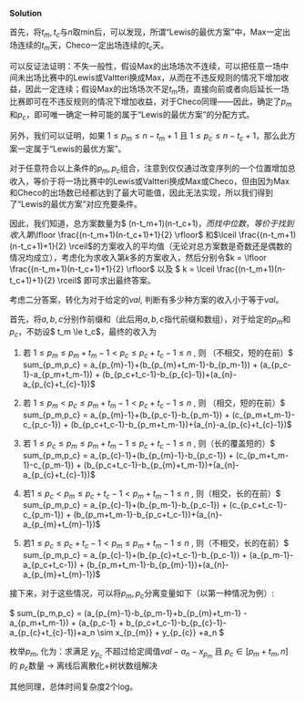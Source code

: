 **Solution**

首先，将$t_m, t_c$与$n$取min后，可以发现，所谓“Lewis的最优方案”中，Max一定出场连续的$t_m$天，Checo一定出场连续的$t_c$天。

可以反证法证明：不失一般性，假设Max的出场场次不连续，可以把任意一场中间未出场比赛中的Lewis或Valtteri换成Max，从而在不违反规则的情况下增加收益，因此一定连续；假设Max的出场场次不足$t_m$场，直接向前或者向后延长一场比赛即可在不违反规则的情况下增加收益，对于Checo同理——因此，确定了$p_m$和$p_c$，即可唯一确定一种可能的属于“Lewis的最优方案”的分配方式。

另外，我们可以证明，如果 $1 \le p_m \le n-t_m+1$ 且 $1 \le p_c \le n-t_c+1$，那么此方案一定属于“Lewis的最优方案”。

对于任意符合以上条件的$p_m, p_c$组合，注意到仅仅通过改变序列的一个位置增加总收入，等价于将一场比赛中的Lewis或Valtteri换成Max或Checo，但由因为Max和Checo的出场数已经都达到了最大可能值，因此无法实现，所以我们得到了“Lewis的最优方案”对应充要条件。

因此，我们知道，总方案数量为$ (n-t_m+1)(n-t_c+1)$，而找中位数，等价于找到收入第$\lfloor \frac{(n-t_m+1)(n-t_c+1)+1}{2} \rfloor$ 和$\lceil \frac{(n-t_m+1)(n-t_c+1)+1}{2} \rceil$的方案收入的平均值（无论对总方案数是奇数还是偶数的情况均成立），考虑化为求收入第$k$多的方案收入，然后分别令$k = \lfloor \frac{(n-t_m+1)(n-t_c+1)+1}{2} \rfloor$ 以及 $ k = \lceil \frac{(n-t_m+1)(n-t_c+1)+1}{2} \rceil$ 即可求出最终答案。



考虑二分答案，转化为对于给定的$val$, 判断有多少种方案的收入小于等于$val$。

首先，将$a,b,c$分别作前缀和（此后用$a,b,c$指代前缀和数组），对于给定的$p_m$和$p_c$，不妨设$ t_m \le t_c$，最终的收入为

1. 若 $1 \le p_m \le p_m+t_m-1 < p_c \le p_c+t_c-1 \le n$ ,  则 （不相交，短的在前）$ sum_{p_m,p_c} = a_{p_{m}-1}+(b_{p_{m}+t_m-1}-b_{p_m-1}) + (a_{p_c-1}-a_{p_m+t_m-1}) + (b_{p_c+t_c-1}-b_{p_{c}-1})+(a_{n}-a_{p_{c}+t_{c}-1})$

2. 若 $1 \le p_m < p_c \le p_m+t_m-1 <  p_c+t_c-1 \le n$ ,  则 （相交，短的在前）$ sum_{p_m,p_c} = a_{p_{m}-1}+(b_{p_c-1}-b_{p_m-1}) + (c_{p_m+t_m-1}-c_{p_c-1}) + (b_{p_c+t_c-1}-b_{p_m+t_m-1})+(a_{n}-a_{p_{c}+t_{c}-1})$

3. 若 $1 \le p_c \le p_m \le p_m+t_m-1 \le p_c+t_c-1 \le n$ ,  则（长的覆盖短的）$ sum_{p_m,p_c} = a_{p_{c}-1}+(b_{p_{m}-1}-b_{p_c-1}) + (c_{p_m+t_m-1}-c_{p_m-1}) + (b_{p_c+t_c-1}-b_{p_{m}+t_m-1})+(a_{n}-a_{p_{c}+t_{c}-1})$

4. 若$1 \le p_c < p_m \le p_c+t_c-1 < p_m+t_m-1 \le n$ ,  则（相交，长的在前）$ sum_{p_m,p_c} = a_{p_{c}-1}+(b_{p_m-1}-b_{p_c-1}) + (c_{p_c+t_c-1}-c_{p_m-1}) + (b_{p_m+t_m-1}-b_{p_c+t_c-1})+(a_{n}-a_{p_{m}+t_{m}-1})$

5. 若$1 \le p_c \le p_c+t_c-1 < p_m \le p_m+t_m-1 \le n$ ,  则（不相交，长的在前）$ sum_{p_m,p_c} = a_{p_{c}-1}+(b_{p_{c}+t_c-1}-b_{p_c-1}) + (a_{p_m-1}-a_{p_c+t_c-1}) + (b_{p_m+t_m-1}-b_{p_{m}-1})+(a_{n}-a_{p_{m}+t_{m}-1})$

   

接下来，对于这些情况，可以将$p_m,p_c$分离变量如下（以第一种情况为例）:

$ sum_{p_m,p_c} = (a_{p_{m}-1}-b_{p_m-1}+b_{p_{m}+t_m-1} -a_{p_m+t_m-1}) + (a_{p_c-1} + b_{p_c+t_c-1}-b_{p_{c}-1}-a_{p_{c}+t_{c}-1})+a_n \sim x_{p_{m}} + y_{p_{c}} +a_n $

枚举$p_m$,   化为：求满足 $y_{p_{c}}$ 不超过给定阈值$val-a_n-x_{p_m}$ 且 $p_c \in [p_m+t_m, n]$ 的 $p_c$数量 -> 离线后离散化+树状数组解决

其他同理，总体时间复杂度2个log。

